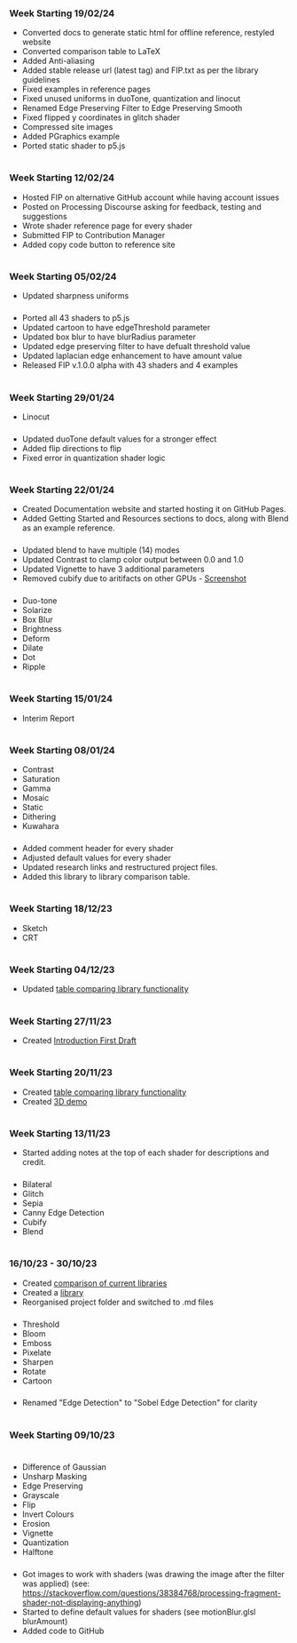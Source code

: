 ### Week Starting 19/02/24
- Converted docs to generate static html for offline reference, restyled website
- Converted comparison table to LaTeX
- Added Anti-aliasing
- Added stable release url (latest tag) and FIP.txt as per the library guidelines
- Fixed examples in reference pages
- Fixed unused uniforms in duoTone, quantization and linocut
- Renamed Edge Preserving Filter to Edge Preserving Smooth
- Fixed flipped y coordinates in glitch shader 
- Compressed site images
- Added PGraphics example
- Ported static shader to p5.js

#

### Week Starting 12/02/24
- Hosted FIP on alternative GitHub account while having account issues
- Posted on Processing Discourse asking for feedback, testing and suggestions
- Wrote shader reference page for every shader
- Submitted FIP to Contribution Manager
- Added copy code button to reference site
#

### Week Starting 05/02/24

- Updated sharpness uniforms

###

- Ported all 43 shaders to p5.js
- Updated cartoon to have edgeThreshold parameter
- Updated box blur to have blurRadius parameter
- Updated edge preserving filter to have defualt threshold value
- Updated laplacian edge enhancement to have amount value
- Released FIP v.1.0.0 alpha with 43 shaders and 4 examples

#

### Week Starting 29/01/24
- Linocut

###

- Updated duoTone default values for a stronger effect
- Added flip directions to flip
- Fixed error in quantization shader logic

#

### Week Starting 22/01/24

- Created Documentation website and started hosting it on GitHub Pages.
- Added Getting Started and Resources sections to docs, along with Blend as an example reference.

###

- Updated blend to have multiple (14) modes
- Updated Contrast to clamp color output between 0.0 and 1.0
- Updated Vignette to have 3 additional parameters
- Removed cubify due to aritifacts on other GPUs - [Screenshot](https://github.com/prontopablo/FIP/blob/main/notes/Progress%20Screenshots/cubifyPrecision.png)

###
- Duo-tone
- Solarize
- Box Blur
- Brightness
- Deform
- Dilate
- Dot
- Ripple 

#

### Week Starting 15/01/24

- Interim Report

#

### Week Starting 08/01/24

- Contrast
- Saturation
- Gamma
- Mosaic
- Static
- Dithering
- Kuwahara
###
- Added comment header for every shader
- Adjusted default values for every shader
- Updated research links and restructured project files.
- Added this library to library comparison table.
#

### Week Starting 18/12/23

- Sketch
- CRT

#

### Week Starting 04/12/23

- Updated [table comparing library functionality](FunctionComparisonTable.jpg)

#
### Week Starting 27/11/23

- Created [Introduction First Draft](Introduction%20First%20Draft.md)

#
### Week Starting 20/11/23

- Created [table comparing library functionality](FunctionComparisonTable.jpg)
- Created [3D demo](https://www.youtube.com/watch?v=PWXdbIyUZIo) 
#
### Week Starting 13/11/23

- Started adding notes at the top of each shader for descriptions and credit.
###
- Bilateral
- Glitch
- Sepia
- Canny Edge Detection
- Cubify
- Blend
#

### 16/10/23 - 30/10/23

- Created [comparison of current libraries](Comparison%20of%20Image%20Processing%20Libraries.md)
- Created a [library](Library%20Notes.md)
- Reorganised project folder and switched to .md files
###
- Threshold
- Bloom
- Emboss
- Pixelate 
- Sharpen
- Rotate
- Cartoon
 ###
- Renamed "Edge Detection" to "Sobel Edge Detection" for clarity
#
### Week Starting 09/10/23
# 
-  Difference of Gaussian
-  Unsharp Masking
-  Edge Preserving
-  Grayscale
-  Flip
-  Invert Colours
-  Erosion
-  Vignette
-  Quantization
-  Halftone
###
- Got images to work with shaders (was drawing the image after the filter was applied) (see: https://stackoverflow.com/questions/38384768/processing-fragment-shader-not-displaying-anything)
- Started to define default values for shaders (see motionBlur.glsl blurAmount)
- Added code to GitHub